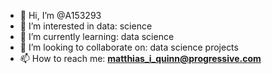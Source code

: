 - 👋 Hi, I’m @A153293
- 👀 I’m interested in data: science
- 🌱 I’m currently learning: data science
- 💞️ I’m looking to collaborate on: data science projects
- 📫 How to reach me: **matthias_i_quinn@progressive.com**

<!---
A153293/A153293 is a ✨ special ✨ repository because its `README.md` (this file) appears on your GitHub profile.
You can click the Preview link to take a look at your changes.
---
